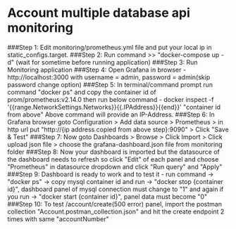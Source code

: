 # Account multiple database api monitoring

###Step 1: 
Edit monitoring/prometheus.yml file and put your local ip in static_configs.target.
###Step 2:
Run command >> "docker-compose up -d" (wait for sometime before running application)
###Step 3:
Run Monitoring application
###Step 4:
Open Grafana in browser - http://localhost:3000 with username = admin, password = admin(skip password change option)
###Step 5:
In terminal/command prompt run command "docker ps" and copy the container id of prom/prometheus:v2.14.0 then run below command - 
docker inspect  -f '{{range.NetworkSettings.Networks}}{{.IPAddress}}{{end}}' "container id from above"
Above command will provide an IP-Address.
###Step 6:
In Grafana browser goto Configuration > Add data source > Prometheus > in http url put "http://{ip address copied from above step}:9090" > Click "Save & Test"
###Step 7:
Now goto Dashboards > Browse > Click Import > Click upload json file > choose the grafana-dashboard.json file from monitoring folder
###Step 8:
Now your dashboard is imported but the datasource of the dashboard needs to refresh so click "Edit" of each panel and choose "Prometheus" in datasource dropdown and click "Run query" and "Apply"
###Step 9:
Dashboard is ready to work and to test it -  run command -> "docker ps" -> copy mysql container id and run -> "docker stop {container id}", dashboard panel of mysql connection must change to "1" and again if you run -> "docker start {container id}", panel data must become "0"
###Step 10:
To test /account/create(500 error) panel, import the postman collection "Account.postman_collection.json" and hit the create endpoint 2 times with same "accountNumber" 